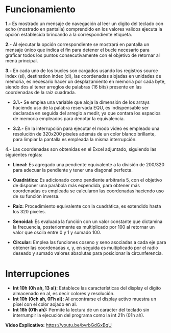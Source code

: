 # Funcionamiento

**1.-** Es mostrado un mensaje de navegación al leer un digito del teclado con echo (mostrado en pantalla) comprendido en los valores validos ejecuta la opción establecida brincando a la correspondiente etiqueta.

**2.-** Al ejecutar la opción correspondiente se mostrará en pantalla un mensaje único que indica el fin para detener el bucle necesario para graficar todos los puntos consecutivamente con el objetivo de retornar al menú principal.

**3.-** En cada uno de los bucles son cargados usando los registros source index (si), destination index (di), las coordenadas alojadas en unidades de memoria, es necesario hacer un desplazamiento en memoria por cada byte, siendo dos al tener arreglos de palabras (16 bits) presente en las coordenadas de la raíz cuadrada.

  - **3.1.-** Se emplea una variable que aloja la dimensión de los arrays haciendo uso de la palabra reservada EQU, es indispensable ser declarada en seguida del arreglo a medir, ya que contara los espacios de memoria empleados para denotar la equivalencia.

  - **3.2.-** En la interrupción para ejecutar el modo video es empleado una resolución de 320x200 pixeles además de un color blanco brillante, para limpiar la pantalla es empleada la misma interrupción.

4.- Las coordenadas son obtenidas en el Excel adjuntado, siguiendo las siguientes reglas:

- **Lineal:** Es agregado una pendiente equivalente a la división de 200/320 para adecuar la pendiente y tener una diagonal perfecta.
  
- **Cuadrática:** Es adicionado como pendiente arbitraria 5, con el objetivo de disponer una parábola más expendida, para obtener más coordenadas es empleada se calcularon las coordenadas haciendo uso de su función inversa.
  
- **Raíz:** Procedimiento equivalente con la cuadrática, es extendido hasta los 320 pixeles.
  
- **Senoidal:** Es evaluada la función con un valor constante que dictamina la frecuencia, posteriormente es multiplicado por 100 al retornar un valor que oscila entre 0 y 1 y sumado 100.
  
- **Circular:** Emplea las funciones coseno y seno asociadas a cada eje para obtener las coordenadas x, y, en seguida es multiplicado por el radio deseado y sumado valores absolutas para posicionar la circunferencia.

# Interrupciones

- **Int 10h (0h ah, 13 al):** Establece las características del display el digito almacenado en al, es decir colores y resolución.
- **Int 10h (0ch ah, 0Fh al):** Al encontrarse el display activo muestra un píxel con el color aojado en al.
- **Int 16h (01h ah):** Permite la lectura de un carácter del teclado sin interrumpir la ejecución del programa como la int 21h (01h ah).

**Video Explicativo:** https://youtu.be/bvrbGdGxBqU
